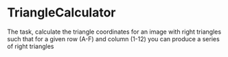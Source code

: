 # TriangleCalculator
The task, calculate the triangle coordinates for an image with right triangles such that for a given row (A-F) and column (1-12) you can produce a series of right triangles

